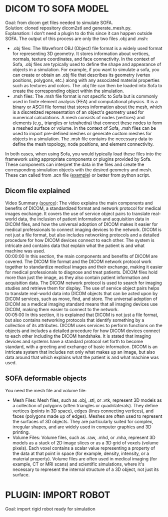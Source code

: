 # DICOM TO SOFA MODEL
Goal: from dicom get files needed to simulate SOFA.</br>
Solution: cloned repository dicom2stl and generate_mesh.py. </br>
Explanation: I don't need a plugin to do this since it can happen outside SOFA.
The output of this process are only the two files .obj and .msh:
- .obj files: The Wavefront OBJ (Object) file format is a widely used format for representing 3D geometry. It stores information about vertices, normals, texture coordinates, and face connectivity. In the context of Sofa, .obj files are typically used to define the shape and appearance of objects in a simulation. For example, if you want to simulate a sofa, you can create or obtain an .obj file that describes its geometry (vertex positions, polygons, etc.) along with any associated material properties such as textures and colors. The .obj file can then be loaded into Sofa to create the corresponding object within the simulation.
- .msh files: The .msh file format is not specific to Sofa but is commonly used in finite element analysis (FEA) and computational physics. It is a binary or ASCII file format that stores information about the mesh, which is a discretized representation of an object's geometry used for numerical calculations. A mesh consists of nodes (vertices) and elements (e.g., triangles or tetrahedra) that connect these nodes to form a meshed surface or volume. In the context of Sofa, .msh files can be used to import pre-defined meshes or generate custom meshes for objects in a simulation. The .msh file contains the necessary data to define the mesh topology, node positions, and element connectivity.

In both cases, when using Sofa, you would typically load these files into the framework using appropriate components or plugins provided by Sofa. These components can interpret the data in the files and create the corresponding simulation objects with the desired geometry and mesh. </br>
These can called from .scn file ([example](test/load_data.scn)) or better from python script.

## Dicom file explained 
Video Summary ([source](https://www.youtube.com/watch?v=eCECXr-HxVs)):
The video explains the main components and benefits of DICOM, a standardized format and network protocol for medical images exchange. It covers the use of service object pairs to translate real-world data, the inclusion of patient information and acquisition data in DICOM files, and how the universal adoption of DICOM makes it easier for medical professionals to connect imaging devices to the network. DICOM is not just a file format, but also includes networking protocols and a detailed procedure for how DICOM devices connect to each other. The system is intricate and contains data that explain what the patient is and what machine was used.</br>
00:00:00 In this section, the main components and benefits of DICOM are covered. The DICOM file format and the DICOM network protocol work together to standardize medical images and their exchange, making it easier for medical professionals to diagnose and treat patients. DICOM files hold more than just the image, as they also contain patient information and acquisition data. The DICOM network protocol is used to search for imaging studies and retrieve them for display. The use of service object pairs helps to translate real-world data into DICOM objects that can be acted upon by DICOM services, such as move, find, and store. The universal adoption of DICOM as a medical imaging standard means that all imaging devices use DICOM, making them easier to connect to the network.</br>
00:05:00 In this section, it is explained that DICOM is not just a file format, but also contains networking protocols that identify something by a collection of its attributes. DICOM uses services to perform functions on the objects and includes a detailed procedure for how DICOM devices connect to each other including the DICOM handshake. It is stated that imaging devices and systems have a standard protocol set forth to become standard, with a greeting and exchange of basic information. DICOM is an intricate system that includes not only what makes up an image, but also data around that which explains what the patient is and what machine was used.

## SOFA deformable objects
You need the mesh file and volume file:
- Mesh Files: Mesh files, such as .obj, .stl, or .vtk, represent 3D models as a collection of polygons (often triangles or quadrilaterals). They define vertices (points in 3D space), edges (lines connecting vertices), and faces (polygons made up of edges). Meshes are often used to represent the surfaces of 3D objects. They are particularly suited for complex, irregular shapes, and are widely used in computer graphics and 3D printing.
- Volume Files: Volume files, such as .raw, .mhd, or .mha, represent 3D models as a stack of 2D image slices or as a 3D grid of voxels (volume pixels). Each voxel contains a scalar value representing a property of the data at that point in space (for example, density, intensity, or a material property). Volume files are often used in medical imaging (for example, CT or MRI scans) and scientific simulations, where it's necessary to represent the internal structure of a 3D object, not just its surface.

# PLUGIN: IMPORT ROBOT
Goal: import rigid robot ready for simulation
